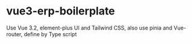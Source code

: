 # vue3-erp-boilerplate
Use Vue 3.2, element-plus UI and Tailwind CSS, also use pinia and Vue-router, define by Type script
